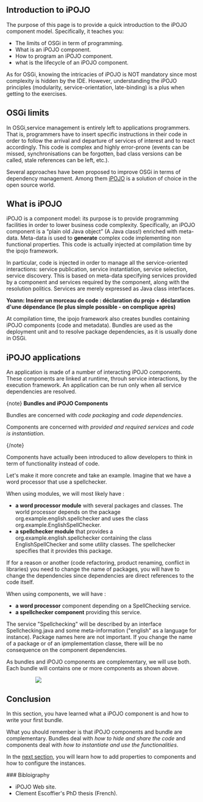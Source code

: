 <article markdown="1">

# Introduction to iPOJO

The purpose of this page is to provide a quick introduction to the iPOJO component model. Specifically, it teaches you:

+ The limits of OSGi in term of programming.
+ What is an iPOJO component.
+ How to program an iPOJO component.
+ what is the lifecycle of an iPOJO component.

As for OSGi, knowing the intricacies of iPOJO is NOT mandatory since most complexity is hidden by the IDE. However, understanding the iPOJO principles (modularity, service-orientation, late-binding) is a plus when getting to the exercises. 


## OSGi limits

In OSGi,service management is entirely left to applications programmers. That is, programmers have to insert specific instructions in their code in order to follow the arrival and departure of services of interest and to react accordingly. This code is complex and highly error-prone (events can be missed, synchronisations can be forgotten, bad class versions can be called, stale references can be left, etc.).

Several approaches have been proposed to improve OSGi in terms of dependency management. Among them [iPOJO](https://felix.apache.org/site/apache-felix-ipojo.html) is a solution of choice in the open source world. 

## What is iPOJO

iPOJO is a component model: its purpose is to provide programming facilities in order to lower business code complexity. Specifically, an iPOJO component is a “plain old Java object” (A Java class!) enriched with meta-data. Meta-data is used to **generate** complex code implementing non functional properties. This code is actually injected at compilation time by the ipojo framework.

In particular, code is injected in order to manage all the service-­oriented interactions: service publication, service instantiation, service selection, service discovery. This is based on meta-data specifying  services provided by a component and services required by the component, along with the resolution politics. Services are merely expressed as Java class interfaces. 


**Yoann: Insérer un morceau de code : déclaration du projo + déclaration d'une dépendance (le plus simple possible - on complique après)**



At compilation time, the ipojo framework also creates bundles containing iPOJO components (code and metadata). Bundles are used as the deployment unit and to resolve package dependencies, as it is usually done in OSGi.

## iPOJO applications

An application is made of a number of interacting iPOJO components. These components are linked at runtime, throuh service interactions, by the execution framework. An application can be run only when all service dependencies are resolved.


{note}
**Bundles and iPOJO Components**

Bundles are concerned with *code packaging* and *code dependencies*.

Components are concerned with *provided and required services* and *code is instantiation*.

{/note}

Components have actually been introduced to allow developers to think in term of functionality instead of code. 

Let's make it more concrete and take an example. Imagine that we have a word processor that use a spellchecker. 

When using modules, we will most likely have :

+ **a word processor module** with several packages and classes. The world processor  depends on the package org.example.english.spellchecker and uses the class org.example.EnglishSpellChecker. 
+ **a spellchecker module** that provides a org.example.english.spellchecker containing the class EnglishSpellChecker and some utility classes. The spellchecker specifies that it provides this package. 

If for a reason or another (code refactoring, product renaming, conflict in libraries) you need to change the name of packages, you will have to change the dependencies since dependencies are direct references to the code itself.

When using components, we will have :

+ **a word processor** component depending on a SpellChecking service. 
+ **a spellchecker component** providing this service. 

The service "Spellchecking" will be described by an interface Spellchecking.java and some meta-information ("english" as a language for instance). Package names here are not important. If you change the name of a package or of an ipmplementation classe, there will be no consequence on the component dependencies. 

As bundles and iPOJO components are complementary, we will use both. Each bundle will contains one or more components as shown above.

<div style="margin:auto;width : 70%;"/>
<img src="{#img#}/hello-world/OSGIpojo.png"/>
</div>





## Conclusion

In this section, you have learned what a iPOJO component is and how to write your first bundle.

What you should remember is that iPOJO components and bundle are complementary. Bundles deal with *how to hide and share the code* and components deal with *how to instantiate and use the functionalities*.

In the [next section](?p=component-properties&s=introduction), you will learn how to add properties to components and how to configure the instances.

</article>

<aside markdown="1">
### Bibloigraphy

+ iPOJO Web site.
+ Clement Escoffier's PhD thesis (French).

</aside>

